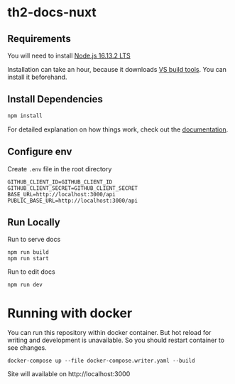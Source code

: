 # th2-docs-nuxt

## Requirements

You will need to install [Node.js 16.13.2 LTS](https://nodejs.org/en/)

Installation can take an hour, because it downloads [VS build tools](https://visualstudio.microsoft.com/downloads/?q=build+tools).
You can install it beforehand.

## Install Dependencies

```bash
npm install
```

For detailed explanation on how things work, check out the [documentation](https://nuxtjs.org).

## Configure env

Create `.env` file in the root directory

```dotenv
GITHUB_CLIENT_ID=GITHUB_CLIENT_ID
GITHUB_CLIENT_SECRET=GITHUB_CLIENT_SECRET
BASE_URL=http://localhost:3000/api
PUBLIC_BASE_URL=http://localhost:3000/api
```

## Run Locally

Run to serve docs

```shell
npm run build
npm run start
```

Run to edit docs

```shell
npm run dev
```

# Running with docker

You can run this repository within docker container. But hot reload for writing and development is unavailable. So you should restart container to see changes.

```
docker-compose up --file docker-compose.writer.yaml --build
```

Site will available on http://localhost:3000
